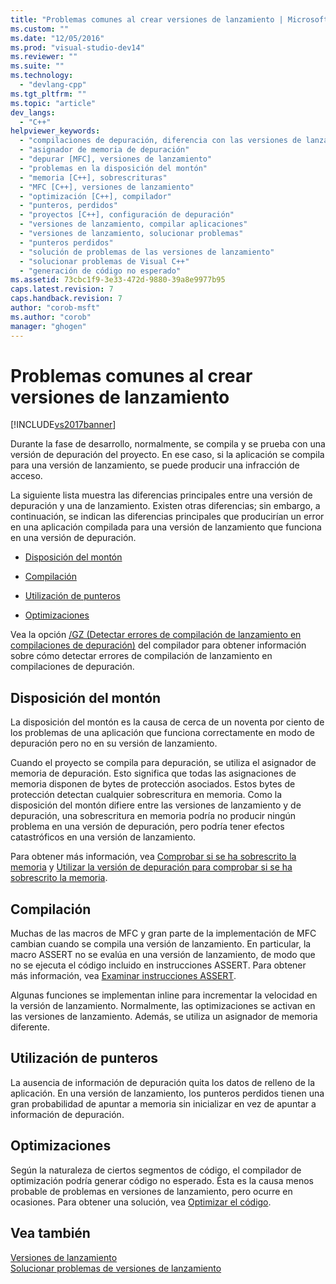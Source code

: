 ```yaml
---
title: "Problemas comunes al crear versiones de lanzamiento | Microsoft Docs"
ms.custom: ""
ms.date: "12/05/2016"
ms.prod: "visual-studio-dev14"
ms.reviewer: ""
ms.suite: ""
ms.technology: 
  - "devlang-cpp"
ms.tgt_pltfrm: ""
ms.topic: "article"
dev_langs: 
  - "C++"
helpviewer_keywords: 
  - "compilaciones de depuración, diferencia con las versiones de lanzamiento"
  - "asignador de memoria de depuración"
  - "depurar [MFC], versiones de lanzamiento"
  - "problemas en la disposición del montón"
  - "memoria [C++], sobrescrituras"
  - "MFC [C++], versiones de lanzamiento"
  - "optimización [C++], compilador"
  - "punteros, perdidos"
  - "proyectos [C++], configuración de depuración"
  - "versiones de lanzamiento, compilar aplicaciones"
  - "versiones de lanzamiento, solucionar problemas"
  - "punteros perdidos"
  - "solución de problemas de las versiones de lanzamiento"
  - "solucionar problemas de Visual C++"
  - "generación de código no esperado"
ms.assetid: 73cbc1f9-3e33-472d-9880-39a8e9977b95
caps.latest.revision: 7
caps.handback.revision: 7
author: "corob-msft"
ms.author: "corob"
manager: "ghogen"
---
```

# Problemas comunes al crear versiones de lanzamiento
[!INCLUDE[vs2017banner](../../assembler/inline/includes/vs2017banner.md)]

Durante la fase de desarrollo, normalmente, se compila y se prueba con una versión de depuración del proyecto.  En ese caso, si la aplicación se compila para una versión de lanzamiento, se puede producir una infracción de acceso.  
  
 La siguiente lista muestra las diferencias principales entre una versión de depuración y una de lanzamiento.  Existen otras diferencias; sin embargo, a continuación, se indican las diferencias principales que producirían un error en una aplicación compilada para una versión de lanzamiento que funciona en una versión de depuración.  
  
-   [Disposición del montón](#_core_heap_layout)  
  
-   [Compilación](#_core_compilation)  
  
-   [Utilización de punteros](#_core_pointer_support)  
  
-   [Optimizaciones](#_core_optimizations)  
  
 Vea la opción [\/GZ \(Detectar errores de compilación de lanzamiento en compilaciones de depuración\)](../../build/reference/gz-enable-stack-frame-run-time-error-checking.md) del compilador para obtener información sobre cómo detectar errores de compilación de lanzamiento en compilaciones de depuración.  
  
##  <a name="_core_heap_layout"></a> Disposición del montón  
 La disposición del montón es la causa de cerca de un noventa por ciento de los problemas de una aplicación que funciona correctamente en modo de depuración pero no en su versión de lanzamiento.  
  
 Cuando el proyecto se compila para depuración, se utiliza el asignador de memoria de depuración.  Esto significa que todas las asignaciones de memoria disponen de bytes de protección asociados.  Estos bytes de protección detectan cualquier sobrescritura en memoria.  Como la disposición del montón difiere entre las versiones de lanzamiento y de depuración, una sobrescritura en memoria podría no producir ningún problema en una versión de depuración, pero podría tener efectos catastróficos en una versión de lanzamiento.  
  
 Para obtener más información, vea [Comprobar si se ha sobrescrito la memoria](../../build/reference/checking-for-memory-overwrites.md) y [Utilizar la versión de depuración para comprobar si se ha sobrescrito la memoria](../../build/reference/using-the-debug-build-to-check-for-memory-overwrite.md).  
  
##  <a name="_core_compilation"></a> Compilación  
 Muchas de las macros de MFC y gran parte de la implementación de MFC cambian cuando se compila una versión de lanzamiento.  En particular, la macro ASSERT no se evalúa en una versión de lanzamiento, de modo que no se ejecuta el código incluido en instrucciones ASSERT.  Para obtener más información, vea [Examinar instrucciones ASSERT](../../build/reference/using-verify-instead-of-assert.md).  
  
 Algunas funciones se implementan inline para incrementar la velocidad en la versión de lanzamiento.  Normalmente, las optimizaciones se activan en las versiones de lanzamiento.  Además, se utiliza un asignador de memoria diferente.  
  
##  <a name="_core_pointer_support"></a> Utilización de punteros  
 La ausencia de información de depuración quita los datos de relleno de la aplicación.  En una versión de lanzamiento, los punteros perdidos tienen una gran probabilidad de apuntar a memoria sin inicializar en vez de apuntar a información de depuración.  
  
##  <a name="_core_optimizations"></a> Optimizaciones  
 Según la naturaleza de ciertos segmentos de código, el compilador de optimización podría generar código no esperado.  Ésta es la causa menos probable de problemas en versiones de lanzamiento, pero ocurre en ocasiones.  Para obtener una solución, vea [Optimizar el código](../../build/reference/optimizing-your-code.md).  
  
## Vea también  
 [Versiones de lanzamiento](../../build/reference/release-builds.md)   
 [Solucionar problemas de versiones de lanzamiento](../../build/reference/fixing-release-build-problems.md)